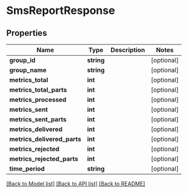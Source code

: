 # SmsReportResponse

## Properties
Name | Type | Description | Notes
------------ | ------------- | ------------- | -------------
**group_id** | **string** |  | [optional] 
**group_name** | **string** |  | [optional] 
**metrics_total** | **int** |  | [optional] 
**metrics_total_parts** | **int** |  | [optional] 
**metrics_processed** | **int** |  | [optional] 
**metrics_sent** | **int** |  | [optional] 
**metrics_sent_parts** | **int** |  | [optional] 
**metrics_delivered** | **int** |  | [optional] 
**metrics_delivered_parts** | **int** |  | [optional] 
**metrics_rejected** | **int** |  | [optional] 
**metrics_rejected_parts** | **int** |  | [optional] 
**time_period** | **string** |  | [optional] 

[[Back to Model list]](../../README.md#documentation-for-models) [[Back to API list]](../../README.md#documentation-for-api-endpoints) [[Back to README]](../../README.md)


